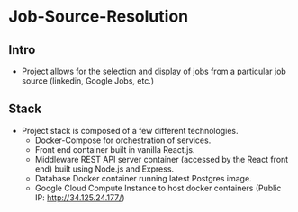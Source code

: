 # Job-Source-Resolution

## Intro
- Project allows for the selection and display of jobs from a particular job source (linkedin, Google Jobs, etc.)

## Stack
- Project stack is composed of a few different technologies.
  - Docker-Compose for orchestration of services.
  - Front end container built in vanilla React.js.
  - Middleware REST API server container (accessed by the React front end) built using Node.js and Express.
  - Database Docker container running latest Postgres image.
  - Google Cloud Compute Instance to host docker containers (Public IP: http://34.125.24.177/)
